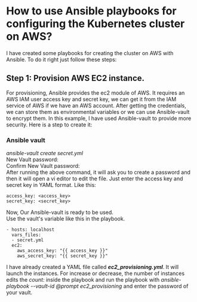 # How to use Ansible playbooks for configuring the Kubernetes cluster on AWS?
I have created some playbooks for creating the cluster on AWS with Ansible. To do it right just follow these steps:
## Step 1: Provision AWS EC2 instance.
For provisioning, Ansible provides the ec2 module of AWS. It requires an AWS IAM user access key and secret key, we can get it from the IAM service of AWS if we have an AWS account. After getting the credentials, we can store them as environmental variables or we can use Ansible-vault to encrypt them. In this example, I have used Ansible-vault to provide more security. Here is a step to create it:
### Ansible vault
*ansible-vault create secret.yml*<br>
New Vault password:<br> 
Confirm New Vault password:<br> 
After running the above command, it will ask you to create a password and then it will open a vi editor to edit the file. Just enter the access key and secret key in YAML format. Like this:<br>

	access_key: <access_key>
	secret_key: <secret_key>

Now, Our Ansible-vault is ready to be used.<br>
Use the vault's variable like this in the playbook.<br>

	- hosts: localhost
	  vars_files: 
	  - secret.yml
	  ec2:
	    aws_access_key: "{{ access_key }}"
	    aws_secret_key: "{{ secret_key }}"
	    
I have already created a YAML file called ___ec2_provisioning.yml___. It will launch the instances. For increase or decrease, the number of instances edits the *count: <number>* inside the playbook and run the playbook with *ansible-playbook --vault-id @prompt ec2_provisioning* and enter the password of your vault.
